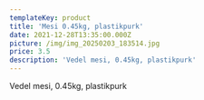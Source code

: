 ```yaml
---
templateKey: product
title: 'Mesi 0.45kg, plastikpurk'
date: 2021-12-28T13:35:00.000Z
picture: /img/img_20250203_183514.jpg
price: 3.5
description: 'Vedel mesi, 0.45kg, plastikpurk'
---
```

Vedel mesi, 0.45kg, plastikpurk

